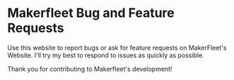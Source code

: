 # Makerfleet Bug and Feature Requests


Use this website to report bugs or ask for feature requests on MakerFleet's Website. I'll try my best to respond to issues as quickly as possible.

Thank you for contributing to Makerfleet's development!
